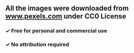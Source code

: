 
## All the images were downloaded from <a src= "https://www.pexels.com/search/background/" >www.pexels.com </a> under CC0 License
### ✓ Free for personal and commercial use
### ✓ No attribution required